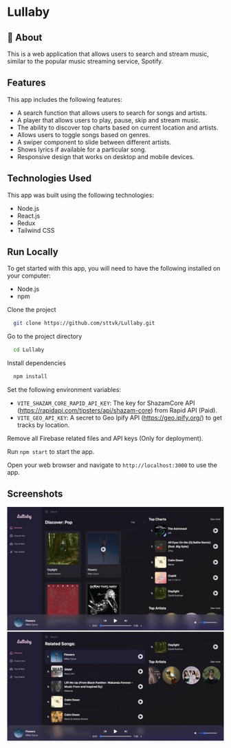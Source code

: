 # Lullaby

## 🚀 About

This is a web application that allows users to search and stream music, similar to the popular music streaming service, Spotify.

## Features

This app includes the following features:

- A search function that allows users to search for songs and artists.
- A player that allows users to play, pause, skip and stream music.
- The ability to discover top charts based on current location and artists.
- Allows users to toggle songs based on genres.
- A swiper component to slide between different artists.
- Shows lyrics if available for a particular song.
- Responsive design that works on desktop and mobile devices.

## Technologies Used

This app was built using the following technologies:

- Node.js
- React.js
- Redux
- Tailwind CSS

## Run Locally

To get started with this app, you will need to have the following installed on your computer:

- Node.js
- npm
  
Clone the project

```bash
  git clone https://github.com/sttvk/Lullaby.git
```

Go to the project directory

```bash
  cd Lullaby
```

Install dependencies

```bash
  npm install
```

Set the following environment variables:
   - `VITE_SHAZAM_CORE_RAPID_API_KEY`: The key for ShazamCore API (https://rapidapi.com/tipsters/api/shazam-core) from Rapid API (Paid).
   - `VITE_GEO_API_KEY`: A secret to Geo Ipify API (https://geo.ipify.org/) to get tracks by location.
   
Remove all Firebase related files and API keys (Only for deployment).

Run `npm start` to start the app.

Open your web browser and navigate to `http://localhost:3000` to use the app.

## Screenshots

![App Screenshot](src/assets/screenshots/ss-01.png)
![App Screenshot](src/assets/screenshots/ss-02.png)
